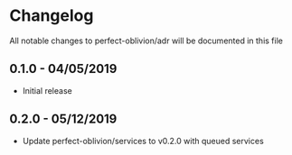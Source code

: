 # Changelog

All notable changes to perfect-oblivion/adr will be documented in this file

## 0.1.0 - 04/05/2019

-   Initial release

## 0.2.0 - 05/12/2019

-   Update perfect-oblivion/services to v0.2.0 with queued services
